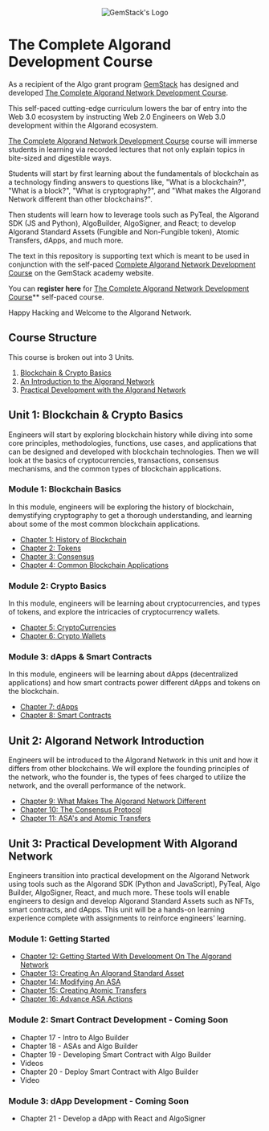 <p align="center">
  <img
  src="https://camo.githubusercontent.com/e4ac909b3da508a9e5f8f5276359dd0d8a484a30dc58daf2b29755d87aa09b57/68747470733a2f2f67656d737461636b2e696f2f7374617469632f31626135356364376237663639393165633965646262386331343332323533342f30656261302f6c6f676f5f7072696d6172795f737461636b65642e61766966"
  alt="GemStack's Logo"
  />
</p>

# The Complete Algorand Development Course

As a recipient of the Algo grant program [GemStack](https://gemstack.io/) has designed and developed [The Complete Algorand Network Development Course](https://www.gemstack.academy/p/algorand-course).

This self-paced cutting-edge curriculum lowers the bar of entry into the Web 3.0 ecosystem by instructing Web 2.0 Engineers on Web 3.0 development within the Algorand ecosystem.

[The Complete Algorand Network Development Course](https://www.gemstack.academy/p/algorand-course) course will immerse students in learning via recorded lectures that not only explain topics in bite-sized and digestible ways.

Students will start by first learning about the fundamentals of blockchain as a technology finding answers to questions like, "What is a blockchain?", "What is a block?", "What is cryptography?", and "What makes the Algorand Network different than other blockchains?".

Then students will learn how to leverage tools such as PyTeal, the Algorand SDK (JS and Python), AlgoBuilder, AlgoSigner, and React; to develop Algorand Standard Assets (Fungible and Non-Fungible token), Atomic Transfers, dApps, and much more.

The text in this repository is supporting text which is meant to be used in conjunction with the self-paced [Complete Algorand Network Development Course](https://www.gemstack.academy/p/algorand-course) on the GemStack academy website.

You can **register here** for [The Complete Algorand Network Development Course](https://www.gemstack.academy/p/algorand-course)** self-paced course.

Happy Hacking and Welcome to the Algorand Network.

## Course Structure

This course is broken out into 3 Units.

1. [Blockchain & Crypto Basics](#unit-1-blockchain--crypto-basics)
2. [An Introduction to the Algorand Network](#unit-2-algorand-network-introduction)
3. [Practical Development with the Algorand Network](#unit-3-practical-development-with-algorand-network)

## Unit 1: Blockchain & Crypto Basics

Engineers will start by exploring blockchain history while diving into some core principles, methodologies, functions, use cases, and applications that can be designed and developed with blockchain technologies. Then we will look at the basics of cryptocurrencies, transactions, consensus mechanisms, and the common types of blockchain applications.

### Module 1: Blockchain Basics

In this module, engineers will be exploring the history of blockchain, demystifying cryptography to get a thorough understanding, and learning about some of the most common blockchain applications.

* [Chapter 1: History of Blockchain](./ch-1-history-of-blockchain.md)
* [Chapter 2: Tokens](./ch-2-tokens.md)
* [Chapter 3: Consensus](./ch-3-consensus.md)
* [Chapter 4: Common Blockchain Applications](./ch-4-common-blockchain-applications.md)

### Module 2: Crypto Basics

In this module, engineers will be learning about cryptocurrencies, and types of tokens, and explore the intricacies of cryptocurrency wallets.

* [Chapter 5: CryptoCurrencies](./ch-5-cryptocurrency.md)
* [Chapter 6: Crypto Wallets](./ch-6-crypto-wallets.md)

### Module 3: dApps & Smart Contracts

In this module, engineers will be learning about dApps (decentralized applications) and how smart contracts power different dApps and tokens on the blockchain.

* [Chapter 7: dApps](./ch-7-dapps.md)
* [Chapter 8: Smart Contracts](./ch-8-smart-contracts.md)

## Unit 2: Algorand Network Introduction

Engineers will be introduced to the Algorand Network in this unit and how it differs from other blockchains. We will explore the founding principles of the network, who the founder is, the types of fees charged to utilize the network, and the overall performance of the network.

* [Chapter 9: What Makes The Algorand Network Different](./ch-1-what-makes-algorand-different.md)
* [Chapter 10: The Consensus Protocol](./ch-2-consensus-protocol.md)
* [Chapter 11: ASA's and Atomic Transfers](./ch-3-asas-and-atomic-transfers.md)

## Unit 3: Practical Development With Algorand Network

Engineers transition into practical development on the Algorand Network using tools such as the Algorand SDK (Python and JavaScript), PyTeal, Algo Builder, AlgoSigner, React, and much more. These tools will enable engineers to design and develop Algorand Standard Assets such as NFTs, smart contracts, and dApps. This unit will be a hands-on learning experience complete with assignments to reinforce engineers' learning. 

### Module 1: Getting Started

* [Chapter 12: Getting Started With Development On The Algorand Network](./ch-12-getting-started-with-development-on-the-algorand-network/README.md)
* [Chapter 13: Creating An Algorand Standard Asset](./ch-13-creating-an-algorand-standard-asset/README.md)
* [Chapter 14: Modifying An ASA](./ch-14-modifying-an-asa/README.md)
* [Chapter 15: Creating Atomic Transfers](./ch-15-creating-atomic-transfers/README.md)
* [Chapter 16: Advance ASA Actions](./ch-16-advance-asa-transactions/README.md)

### Module 2: Smart Contract Development - Coming Soon

* Chapter 17 - Intro to Algo Builder
* Chapter 18 - ASAs and Algo Builder
* Chapter 19 - Developing Smart Contract with Algo Builder
* Videos
* Chapter 20 - Deploy Smart Contract with Algo Builder
* Video

### Module 3: dApp Development - Coming Soon

* Chapter 21 - Develop a dApp with React and AlgoSigner